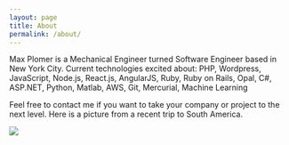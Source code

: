 ```yaml
---
layout: page
title: About
permalink: /about/
---
```



Max Plomer is a Mechanical Engineer turned Software Engineer 
based in New York City.  Current technologies excited about: PHP, Wordpress, 
JavaScript, Node.js, React.js, AngularJS, Ruby, Ruby on Rails, Opal, C#, ASP.NET, 
Python, Matlab, AWS, Git, Mercurial, Machine Learning

Feel free to contact me if you want to take your company or project to the next level.  Here is a picture from a recent trip to South America.


<img src="colombia.jpg"/>